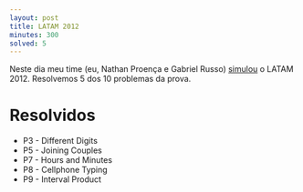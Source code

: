 ```yaml
---
layout: post
title: LATAM 2012
minutes: 300
solved: 5
---
```


Neste dia meu time (eu, Nathan Proença e Gabriel Russo) [simulou](https://a2oj.com/standings?ID=25716) o LATAM 2012. Resolvemos 5 dos 10 problemas da prova.
# Resolvidos
- P3 - Different Digits
- P5 - Joining Couples
- P7 - Hours and Minutes
- P8 - Cellphone Typing
- P9 - Interval Product
